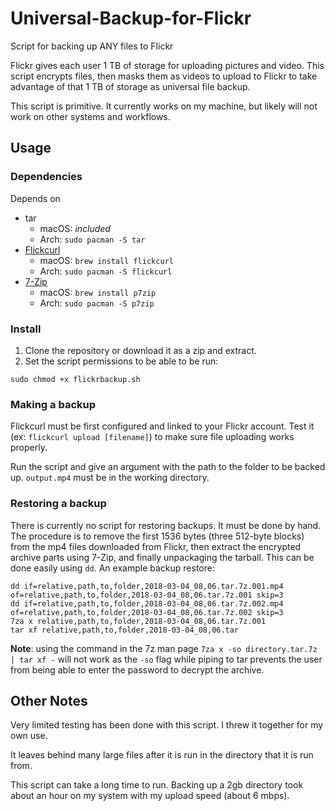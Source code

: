 # Universal-Backup-for-Flickr

Script for backing up ANY files to Flickr

Flickr gives each user 1 TB of storage for uploading pictures and video. This script encrypts files, then masks them as videos to upload to Flickr to take advantage of that 1 TB of storage as universal file backup.

This script is primitive. It currently works on my machine, but likely will not work on other systems and workflows.

## Usage

### Dependencies

Depends on

* tar
    * macOS: _included_
    * Arch: `sudo pacman -S tar`
* [Flickcurl](http://librdf.org/flickcurl/) 
    * macOS: `brew install flickcurl`
    * Arch: `sudo pacman -S flickcurl`
* [7-Zip](http://www.7-zip.org/)
    * macOS: `brew install p7zip`
    * Arch: `sudo pacman -S p7zip`

### Install

1. Clone the repository or download it as a zip and extract.
1. Set the script permissions to be able to be run:

`sudo chmod +x flickrbackup.sh`

### Making a backup

Flickcurl must be first configured and linked to your Flickr account. Test it (ex: `flickcurl upload [filename]`) to make sure file uploading works properly.

Run the script and give an argument with the path to the folder to be backed up. `output.mp4` must be in the working directory.

### Restoring a backup

There is currently no script for restoring backups. It must be done by hand. The procedure is to remove the first 1536 bytes (three 512-byte blocks) from the mp4 files downloaded from Flickr, then extract the encrypted archive parts using 7-Zip, and finally unpackaging the tarball. This can be done easily using `dd`. An example backup restore:

    dd if=relative,path,to,folder,2018-03-04_08,06.tar.7z.001.mp4 of=relative,path,to,folder,2018-03-04_08,06.tar.7z.001 skip=3
    dd if=relative,path,to,folder,2018-03-04_08,06.tar.7z.002.mp4 of=relative,path,to,folder,2018-03-04_08,06.tar.7z.002 skip=3
    7za x relative,path,to,folder,2018-03-04_08,06.tar.7z.001
    tar xf relative,path,to,folder,2018-03-04_08,06.tar

**Note**: using the command in the 7z man page `7za x -so directory.tar.7z | tar xf -` will not work as the `-so` flag while piping to tar prevents the user from being able to enter the password to decrypt the archive.

## Other Notes

Very limited testing has been done with this script. I threw it together for my own use.

It leaves behind many large files after it is run in the directory that it is run from.

This script can take a long time to run. Backing up a 2gb directory took about an hour on my system with my upload speed (about 6 mbps).
